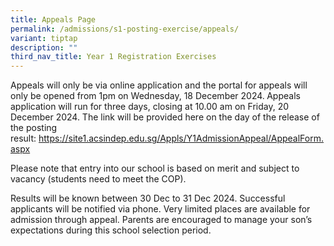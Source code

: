 ```yaml
---
title: Appeals Page
permalink: /admissions/s1-posting-exercise/appeals/
variant: tiptap
description: ""
third_nav_title: Year 1 Registration Exercises
---
```

<p>Appeals will only be via online application and the portal for appeals
will only be opened from 1pm on&nbsp;Wednesday, 18 December 2024.<strong>&nbsp;</strong>Appeals
application will run for three days, closing at 10.00 am on&nbsp;Friday,
20 December 2024.&nbsp;The link will be provided here on the day of the
release of the posting result:&nbsp;<a href="https://site1.acsindep.edu.sg/Appls/Y1AdmissionAppeal/AppealForm.aspx" rel="noopener noreferrer nofollow" target="_blank">https://site1.acsindep.edu.sg/Appls/Y1AdmissionAppeal/AppealForm.aspx</a>&nbsp;</p>
<p>Please note that entry into our school is based on merit and subject to
vacancy (students need to meet the COP).&nbsp;</p>
<p>Results will be known between 30 Dec to 31 Dec 2024. Successful applicants
will be notified via phone. Very limited places are available for admission
through appeal. Parents are encouraged to manage your son’s expectations
during this school selection period.</p>
<p>&nbsp;</p>